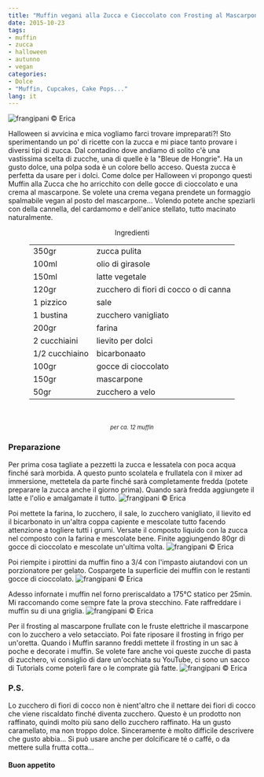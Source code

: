 ```yaml
---
title: "Muffin vegani alla Zucca e Cioccolato con Frosting al Mascarpone"
date: 2015-10-23
tags:
- muffin
- zucca
- halloween
- autunno
- vegan
categories:
- Dolce
- "Muffin, Cupcakes, Cake Pops..."
lang: it
---
```

![](../2015-10-23-muffin-alla-zucca-e-cioccolato-con-frosting-al-mascarpone/header.jpg "frangipani © Erica")

Halloween si avvicina e mica vogliamo farci trovare impreparati?! Sto sperimentando un po' di ricette con la zucca e mi piace tanto provare i diversi tipi di zucca. Dal contadino dove andiamo di solito c'è una vastissima scelta di zucche, una di quelle è la "Bleue de Hongrie". Ha un gusto dolce, una polpa soda è un colore bello acceso. Questa zucca è perfetta da usare per i dolci. Come dolce per Halloween vi propongo questi Muffin alla Zucca che ho arricchito con delle gocce di cioccolato e una crema al mascarpone. Se volete una crema vegana prendete un formaggio spalmabile vegan al posto del mascarpone... Volendo potete anche speziarli con della cannella, del cardamomo e dell'anice stellato, tutto macinato naturalmente.


<div id="wrapper" style="text-align: center">
  <div id="yourdiv" style="display: inline-block;">
    <div class="ingredients">
      <div class="ingredients-title">Ingredienti</div>
      <table>
        <tbody>
          </tr>
          <tr>
            <td>350gr</td>
            <td>zucca pulita</td>
          </tr>
          <tr>
            <td>100ml</td>
            <td>olio di girasole</td>
          </tr>
          <tr>
            <td>150ml</td>
            <td>latte vegetale</td>
          </tr>
          <tr>
            <td>120gr</td>
            <td>zucchero di fiori di cocco o di canna</td>
          </tr>
          <tr>
            <td>1 pizzico</td>
            <td>sale</td>
          </tr>
          <tr>
            <td>1 bustina</td>
            <td>zucchero vanigliato</td>
          </tr>
          <tr>
            <td>200gr</td>
            <td>farina</td>
          </tr>
          <tr>
            <td>2 cucchiaini</td>
            <td>lievito per dolci</td>
          </tr>
          <tr>
            <td>1/2 cucchiaino</td>
            <td>bicarbonaato</td>
          </tr>
          <tr>
            <td>100gr</td>
            <td>gocce di cioccolato</td>
          </tr>
          <tr>
            <td>150gr</td>
            <td>mascarpone</td>
          </tr>
          <tr>
            <td>50gr</td>
            <td>zucchero a velo</td>  
          </tr>
        </tbody>
      </table>
      <br></br>
      <i class="pull-right" style="font-size: 80%;">per ca. 12 muffin</i>
    </div>
  </div>
</div>


<h3>
  <font color="grey">
    <i class="fa-solid fa-gears"></i>
  </font> Preparazione
</h3>

Per prima cosa tagliate a pezzetti la zucca e lessatela con poca acqua finché sarà morbida. A questo punto scolatela e frullatela con il mixer ad immersione, mettetela da parte finché sarà completamente fredda (potete preparare la zucca anche il giorno prima). Quando sarà fredda aggiungete il latte e l'olio e amalgamate il tutto.
![](../2015-10-23-muffin-alla-zucca-e-cioccolato-con-frosting-al-mascarpone/zucca.jpg "frangipani © Erica")

Poi mettete la farina, lo zucchero, il sale, lo zucchero vanigliato, il lievito ed il bicarbonato in un'altra coppa capiente e mescolate tutto facendo attenzione a togliere tutti i grumi. Versate il composto liquido con la zucca nel composto con la farina e mescolate bene. Finite aggiungendo 80gr di gocce di cioccolato e mescolate un'ultima volta.
![](../2015-10-23-muffin-alla-zucca-e-cioccolato-con-frosting-al-mascarpone/impasto.jpg "frangipani © Erica")

Poi riempite i pirottini da muffin fino a 3/4 con l'impasto aiutandovi con un porzionatore per gelato. Cospargete la superficie dei muffin con le restanti gocce di cioccolato. 
![](../2015-10-23-muffin-alla-zucca-e-cioccolato-con-frosting-al-mascarpone/pirottini.jpg "frangipani © Erica")

Adesso infornate i muffin nel forno preriscaldato a 175°C statico per 25min. Mi raccomando come sempre fate la prova stecchino. Fate raffreddare i muffin su di una griglia.
![](../2015-10-23-muffin-alla-zucca-e-cioccolato-con-frosting-al-mascarpone/sfornati.jpg "frangipani © Erica")

Per il frosting al mascarpone frullate con le fruste elettriche il mascarpone con lo zucchero a velo setacciato. Poi fate riposare il frosting in frigo per un'oretta. Quando i Muffin saranno freddi mettete il frosting in un sac à poche e decorate i muffin. Se volete fare anche voi queste zucche di pasta di zucchero, vi consiglio di dare un'occhiata su YouTube, ci sono un sacco di Tutorials come poterli fare o le comprate già fatte.
![](../2015-10-23-muffin-alla-zucca-e-cioccolato-con-frosting-al-mascarpone/risultato.jpg "frangipani © Erica")


<h3>
  <font color="#FFCC00">
    <i class="fa-regular fa-lightbulb"></i>
  </font> P.S.
</h3>

Lo zucchero di fiori di cocco non è nient'altro che il nettare dei fiori di cocco che viene riscaldato finché diventa zucchero. Questo è un prodotto non raffinato, quindi molto più sano dello zucchero raffinato. Ha un gusto caramellato, ma non troppo dolce. Sinceramente è molto difficile descrivere che gusto abbia... Si può usare anche per dolcificare té o caffé, o da mettere sulla frutta cotta...

<h4>Buon appetito
  <font color="red">
    <i class="fa-regular fa-face-smile"></i>
  </font>
</h4>